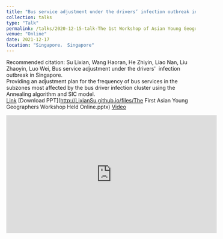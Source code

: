 ```yaml
---
title: "Bus service adjustment under the drivers’ infection outbreak in Singapore"
collection: talks
type: "Talk"
permalink: /talks/2020-12-15-talk-The 1st Workshop of Asian Young Geographers
venue: "Online"
date: 2021-12-17
location: "Singapore， Singapore"
---
```


Recommended citation: Su Lixian, Wang Haoran, He Zhiyin, Liao Nan, Liu Zhaoyin, Luo Wei, Bus service adjustment under the drivers'  infection outbreak in Singapore. <br>
Providing an adjustment plan for the frequency of bus services in the subzones most affected by the bus driver infection cluster using the Annealing algorithm and SIC model.<br>
[Link](http://www.aga-ygwg.com/#/Events/2021/1) [Download PPT](http://LixianSu.github.io/files/The First Asian Young Geographers Workshop Held Online.pptx) [Video](https://www.youtube.com/watch?v=FBDEw_99zzM)

<iframe width="560" height="315" src="https://www.youtube.com/watch?v=FBDEw_99zzM" frameborder="0" allow="accelerometer; autoplay; clipboard-write; encrypted-media; gyroscope; picture-in-picture" allowfullscreen></iframe>
